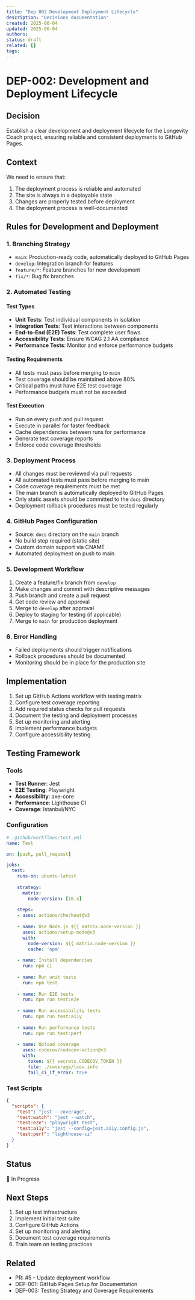 ```yaml
---
title: "Dep 002 Development Deployment Lifecycle"
description: "Decisions documentation"
created: 2025-06-04
updated: 2025-06-04
authors: 
status: draft
related: []
tags: 
---
```


# DEP-002: Development and Deployment Lifecycle

## Decision

Establish a clear development and deployment lifecycle for the Longevity Coach project,
ensuring reliable and consistent deployments to GitHub Pages.

## Context

We need to ensure that:

1. The deployment process is reliable and automated
2. The site is always in a deployable state
3. Changes are properly tested before deployment
4. The deployment process is well-documented

## Rules for Development and Deployment

### 1. Branching Strategy

- `main`: Production-ready code, automatically deployed to GitHub Pages
- `develop`: Integration branch for features
- `feature/*`: Feature branches for new development
- `fix/*`: Bug fix branches

### 2. Automated Testing

#### Test Types

- **Unit Tests**: Test individual components in isolation
- **Integration Tests**: Test interactions between components
- **End-to-End (E2E) Tests**: Test complete user flows
- **Accessibility Tests**: Ensure WCAG 2.1 AA compliance
- **Performance Tests**: Monitor and enforce performance budgets

#### Testing Requirements

- All tests must pass before merging to `main`
- Test coverage should be maintained above 80%
- Critical paths must have E2E test coverage
- Performance budgets must not be exceeded

#### Test Execution

- Run on every push and pull request
- Execute in parallel for faster feedback
- Cache dependencies between runs for performance
- Generate test coverage reports
- Enforce code coverage thresholds

### 3. Deployment Process

- All changes must be reviewed via pull requests
- All automated tests must pass before merging to main
- Code coverage requirements must be met
- The main branch is automatically deployed to GitHub Pages
- Only static assets should be committed to the `docs` directory
- Deployment rollback procedures must be tested regularly

### 4. GitHub Pages Configuration

- Source: `docs` directory on the `main` branch
- No build step required (static site)
- Custom domain support via CNAME
- Automated deployment on push to main

### 5. Development Workflow

1. Create a feature/fix branch from `develop`
2. Make changes and commit with descriptive messages
3. Push branch and create a pull request
4. Get code review and approval
5. Merge to `develop` after approval
6. Deploy to staging for testing (if applicable)
7. Merge to `main` for production deployment

### 6. Error Handling

- Failed deployments should trigger notifications
- Rollback procedures should be documented
- Monitoring should be in place for the production site

## Implementation

1. Set up GitHub Actions workflow with testing matrix
2. Configure test coverage reporting
3. Add required status checks for pull requests
4. Document the testing and deployment processes
5. Set up monitoring and alerting
6. Implement performance budgets
7. Configure accessibility testing

## Testing Framework

### Tools

- **Test Runner**: Jest
- **E2E Testing**: Playwright
- **Accessibility**: axe-core
- **Performance**: Lighthouse CI
- **Coverage**: Istanbul/NYC

### Configuration

```yaml
# .github/workflows/test.yml
name: Test

on: [push, pull_request]

jobs:
  test:
    runs-on: ubuntu-latest
    
    strategy:
      matrix:
        node-version: [18.x]
    
    steps:
    - uses: actions/checkout@v3
    
    - name: Use Node.js ${{ matrix.node-version }}
      uses: actions/setup-node@v3
      with:
        node-version: ${{ matrix.node-version }}
        cache: 'npm'
    
    - name: Install dependencies
      run: npm ci
      
    - name: Run unit tests
      run: npm test
      
    - name: Run E2E tests
      run: npm run test:e2e
      
    - name: Run accessibility tests
      run: npm run test:a11y
      
    - name: Run performance tests
      run: npm run test:perf
      
    - name: Upload coverage
      uses: codecov/codecov-action@v3
      with:
        token: ${{ secrets.CODECOV_TOKEN }}
        file: ./coverage/lcov.info
        fail_ci_if_error: true
```

### Test Scripts

```json
{
  "scripts": {
    "test": "jest --coverage",
    "test:watch": "jest --watch",
    "test:e2e": "playwright test",
    "test:a11y": "jest --config=jest.a11y.config.js",
    "test:perf": "lighthouse-ci"
  }
}
```

## Status

🔄 In Progress

## Next Steps

1. Set up test infrastructure
2. Implement initial test suite
3. Configure GitHub Actions
4. Set up monitoring and alerting
5. Document test coverage requirements
6. Train team on testing practices

## Related

- PR: #5 - Update deployment workflow
- DEP-001: GitHub Pages Setup for Documentation
- DEP-003: Testing Strategy and Coverage Requirements
